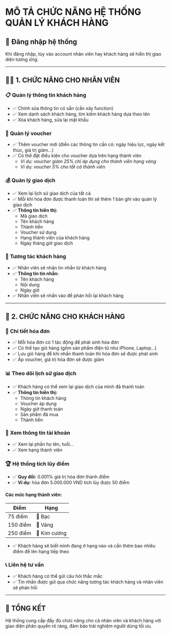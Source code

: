 # MÔ TẢ CHỨC NĂNG HỆ THỐNG QUẢN LÝ KHÁCH HÀNG

## 🔐 Đăng nhập hệ thống
Khi đăng nhập, tùy vào account nhân viên hay khách hàng sẽ hiển thị giao diện tương ứng.

---

## 👨‍💼 **1. CHỨC NĂNG CHO NHÂN VIÊN**

### 📋 **Quản lý thông tin khách hàng**
- ✅ Chỉnh sửa thông tin có sẵn (cần xây function)
- ✅ Xem danh sách khách hàng, tìm kiếm khách hàng dựa theo tên
- ✅ Xóa khách hàng, sửa lại mật khẩu

### 🎫 **Quản lý voucher**
- ✅ Thêm voucher mới (điền các thông tin cần có: ngày hiệu lực, ngày kết thúc, giá trị giảm...)
- ✅ Có thể đặt điều kiện cho voucher dựa trên hạng thành viên
  - *Ví dụ: voucher giảm 25% chỉ áp dụng cho thành viên hạng vàng*
  - *Ví dụ: voucher 5% cho tất cả thành viên*

### 💰 **Quản lý giao dịch**
- ✅ Xem lại lịch sử giao dịch của tất cả
- ✅ Mỗi khi hóa đơn được thanh toán thì sẽ thêm 1 bản ghi vào quản lý giao dịch
- ✅ **Thông tin hiển thị:**
  - Mã giao dịch
  - Tên khách hàng
  - Thành tiền
  - Voucher sử dụng
  - Hạng thành viên của khách hàng
  - Ngày tháng giờ giao dịch

### 💬 **Tương tác khách hàng**
- ✅ Nhân viên sẽ nhận tin nhắn từ khách hàng
- ✅ **Thông tin tin nhắn:**
  - Tên khách hàng
  - Nội dung
  - Ngày giờ
- ✅ Nhân viên sẽ nhấn vào để phản hồi lại khách hàng

---

## 👤 **2. CHỨC NĂNG CHO KHÁCH HÀNG**

### 🛒 **Chi tiết hóa đơn**
- ✅ Mỗi hóa đơn có 1 tác động để phát sinh hóa đơn
- ✅ Có thể tạo giỏ hàng (gồm sản phẩm điện tử như iPhone, Laptop...)
- ✅ Lưu giỏ hàng để khi nhấn thanh toán thì hóa đơn sẽ được phát sinh
- ✅ Áp voucher, giá trị hóa đơn sẽ được giảm

### 📊 **Theo dõi lịch sử giao dịch**
- ✅ Khách hàng có thể xem lại giao dịch của mình đã thanh toán
- ✅ **Thông tin hiển thị:**
  - Thông tin khách hàng
  - Voucher áp dụng
  - Ngày giờ thanh toán
  - Sản phẩm đã mua
  - Thành tiền

### 👤 **Xem thông tin tài khoản**
- ✅ Xem lại phần họ tên, tuổi...
- ✅ Xem hạng thành viên

### 🏆 **Hệ thống tích lũy điểm**
- ✅ **Quy đổi:** 0.001% giá trị hóa đơn thành điểm
- ✅ **Ví dụ:** hóa đơn 5.000.000 VND tích lũy được 50 điểm

#### **Các mức hạng thành viên:**
| Điểm | Hạng |
|------|------|
| 75 điểm | 🥈 Bạc |
| 150 điểm | 🥇 Vàng |
| 250 điểm | 💎 Kim cương |

- ✅ Khách hàng sẽ biết mình đang ở hạng nào và cần thêm bao nhiêu điểm để lên hạng tiếp theo

### 📞 **Liên hệ tư vấn**
- ✅ Khách hàng có thể gửi câu hỏi thắc mắc
- ✅ Tin nhắn được gửi qua chức năng tương tác khách hàng và nhân viên sẽ phản hồi

---

## 🎯 **TỔNG KẾT**
Hệ thống cung cấp đầy đủ chức năng cho cả nhân viên và khách hàng với giao diện phân quyền rõ ràng, đảm bảo trải nghiệm người dùng tối ưu.